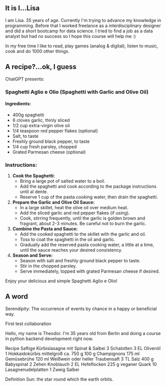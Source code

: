 ## It is I...Lisa
I am Lisa. 35 years of age.
Currently I'm trying to advance my knowledge in programming. Before that I worked freelance as a interdisciplinary designer and did a short bootcamp for data science. 
I tried to find a job as a data analyst but had no success so I hope this course will help me :)

In my free time I like to read, play games (analog & digital), listen to music, cook and do 1000 other things. 

## A recipe?...ok, I guess
ChatGPT presents:
### Spaghetti Aglio e Olio (Spaghetti with Garlic and Olive Oil)

#### Ingredients:

- 400g spaghetti
- 6 cloves garlic, thinly sliced
- 1/2 cup extra-virgin olive oil
- 1/4 teaspoon red pepper flakes (optional)
- Salt, to taste
- Freshly ground black pepper, to taste
- 1/4 cup fresh parsley, chopped
- Grated Parmesan cheese (optional)

### Instructions:

1. **Cook the Spaghetti:**
    - Bring a large pot of salted water to a boil.
    - Add the spaghetti and cook according to the package instructions until al dente.
    - Reserve 1 cup of the pasta cooking water, then drain the spaghetti.
2. **Prepare the Garlic and Olive Oil Sauce:**
    - In a large skillet, heat the olive oil over medium heat.
    - Add the sliced garlic and red pepper flakes (if using).
    - Cook, stirring frequently, until the garlic is golden brown and fragrant, about 2-3 minutes. Be careful not to burn the garlic.
3. **Combine the Pasta and Sauce:**
    - Add the cooked spaghetti to the skillet with the garlic and oil.
    - Toss to coat the spaghetti in the oil and garlic.
    - Gradually add the reserved pasta cooking water, a little at a time, until the sauce reaches your desired consistency.
4. **Season and Serve:**
    - Season with salt and freshly ground black pepper to taste.
    - Stir in the chopped parsley.
    - Serve immediately, topped with grated Parmesan cheese if desired.

Enjoy your delicious and simple Spaghetti Aglio e Olio!

## A word
Serendipity: The occurrence of events by chance in a happy or beneficial way.



First test collaboration

Hello,
my name is Theodor.
I'm 35 years old from Berlin and doing a course in python backend development right now.

Recipe
Saftige Kürbislasagne mit Spinat & Salbei
    3 Schalotten
    3 EL Olivenöl
    1 Hokkaidokürbis mittelgroß ca. 750 g
    100 g Champignons
    175 ml Gemüsebrühe
    120 ml Weißwein oder heller Traubensaft
    3 TL Salz
    400 g Babyspinat
    2 Zehen Knoblauch
    2 EL Hefeflocken
    225 g veganer Quark
    10 Lasagnenudelplatten
    1 Zweig Salbei

Definition
Sun:
the star round which the earth orbits.

